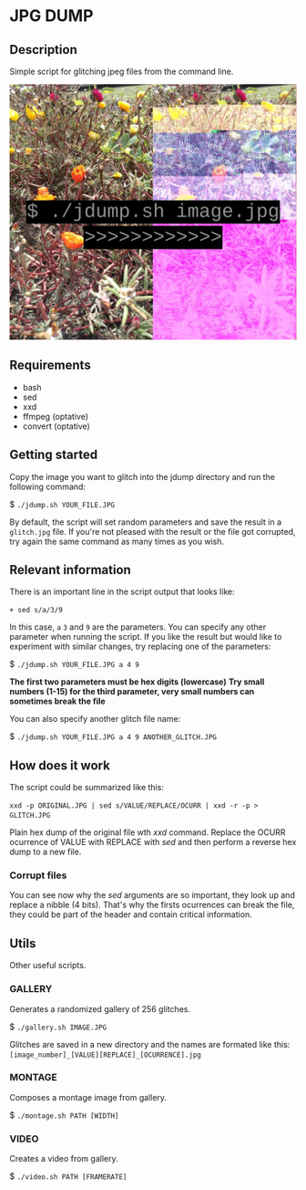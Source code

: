 # JPG DUMP

## Description
Simple script for glitching jpeg files from the command line.

![](https://github.com/gabochi/jdump/blob/master/example.jpeg)

## Requirements
+ bash
+ sed
+ xxd
+ ffmpeg (optative)
+ convert (optative)

## Getting started
Copy the image you want to glitch into the jdump directory and run the following command:

$ `./jdump.sh YOUR_FILE.JPG`

By default, the script will set random parameters and save the result in a `glitch.jpg` file. 
If you're not pleased with the result or the file got corrupted, try again the same command as many times as you wish.

## Relevant information

There is an important line in the script output that looks like:

`+ sed s/a/3/9`

In this case, `a` `3` and `9` are the parameters. You can specify any other parameter when running the script.
If you like the result but would like to experiment with similar changes, try replacing one of the parameters:

$ `./jdump.sh YOUR_FILE.JPG a 4 9`

**The first two parameters must be hex digits (lowercase)**
**Try small numbers (1-15) for the third parameter, very small numbers can sometimes break the file**

You can also specify another glitch file name:

$ `./jdump.sh YOUR_FILE.JPG a 4 9 ANOTHER_GLITCH.JPG`

## How does it work
The script could be summarized like this:

`xxd -p ORIGINAL.JPG | sed s/VALUE/REPLACE/OCURR | xxd -r -p > GLITCH.JPG`

Plain hex dump of the original file wth *xxd* command. Replace the OCURR ocurrence of VALUE with REPLACE with *sed* and then perform a reverse hex dump to a new file.

### Corrupt files
You can see now why the *sed* arguments are so important, they look up and replace a nibble (4 bits). That's why the firsts ocurrences can break the file, they could be part of the header and contain critical information.

## Utils
Other useful scripts.

### GALLERY
Generates a randomized gallery of 256 glitches.

$ `./gallery.sh IMAGE.JPG`

Glitches are saved in a new directory and the names are formated like this: `[image_number]_[VALUE][REPLACE]_[OCURRENCE].jpg`

### MONTAGE
Composes a montage image from gallery.

$ `./montage.sh PATH [WIDTH]`

### VIDEO
Creates a video from gallery.

$ `./video.sh PATH [FRAMERATE]`

